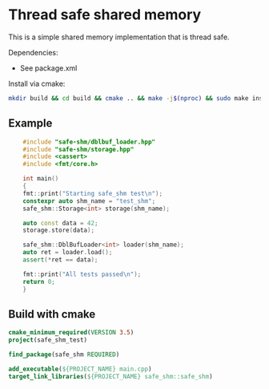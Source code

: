 # Thread safe shared memory
This is a simple shared memory implementation that is thread safe.

Dependencies:
- See package.xml

Install via cmake:
```bash
mkdir build && cd build && cmake .. && make -j$(nproc) && sudo make install
```

## Example
```cpp
    #include "safe-shm/dblbuf_loader.hpp"
    #include "safe-shm/storage.hpp"
    #include <cassert>
    #include <fmt/core.h>

    int main() 
    {
    fmt::print("Starting safe_shm test\n");
    constexpr auto shm_name = "test_shm";
    safe_shm::Storage<int> storage(shm_name);

    auto const data = 42;
    storage.store(data);

    safe_shm::DblBufLoader<int> loader(shm_name);
    auto ret = loader.load();
    assert(*ret == data);

    fmt::print("All tests passed\n");
    return 0;
    }
```

## Build with cmake
```cmake
cmake_minimum_required(VERSION 3.5)
project(safe_shm_test)

find_package(safe_shm REQUIRED)

add_executable(${PROJECT_NAME} main.cpp)
target_link_libraries(${PROJECT_NAME} safe_shm::safe_shm)
```
